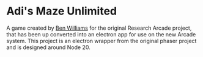 # Adi's Maze Unlimited

A game created by [Ben Williams](https://github.com/blewert) for the original Research Arcade project, that has been up converted into an electron app for use on the new Arcade system.
This project is an electron wrapper from the original phaser project and is designed around Node 20.